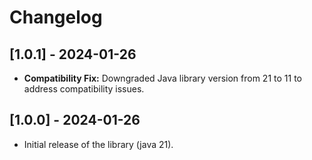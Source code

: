 # Changelog

## [1.0.1] - 2024-01-26
- **Compatibility Fix:** Downgraded Java library version from 21 to 11 to address compatibility issues.

## [1.0.0] - 2024-01-26
- Initial release of the library (java 21).